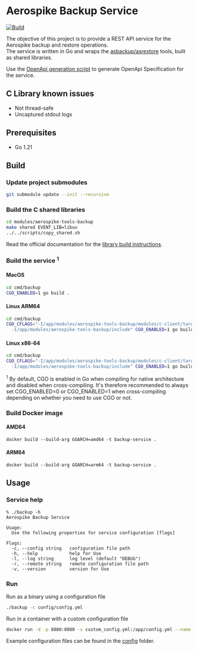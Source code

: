 # Aerospike Backup Service
[![Build](https://github.com/aerospike/aerospike-backup-service/actions/workflows/build.yml/badge.svg)](https://github.com/aerospike/aerospike-backup-service/actions/workflows/build.yml)

The objective of this project is to provide a REST API service for the Aerospike backup and restore operations.  
The service is written in Go and wraps the [asbackup/asrestore](https://github.com/aerospike/aerospike-tools-backup) 
tools, built as shared libraries.

Use the [OpenApi generation script](./scripts/generate_OpenApi.sh) to generate OpenApi Specification for the service.

## C Library known issues
* Not thread-safe
* Uncaptured stdout logs

## Prerequisites

* Go 1.21

## Build

### Update project submodules
```bash
git submodule update --init --recursive
```

### Build the C shared libraries
```bash
cd modules/aerospike-tools-backup
make shared EVENT_LIB=libuv
../../scripts/copy_shared.sh
```
Read the official documentation for the [library build instructions](https://github.com/aerospike/aerospike-tools-backup#build-examples).

### Build the service <sup>1</sup>

#### MacOS
```bash
cd cmd/backup
CGO_ENABLED=1 go build .
```

#### Linux ARM64
```bash
cd cmd/backup
CGO_CFLAGS="-I/app/modules/aerospike-tools-backup/modules/c-client/target/Linux-aarch64/include \
  -I/app/modules/aerospike-tools-backup/include" CGO_ENABLED=1 go build .
```

#### Linux x86-64
```bash
cd cmd/backup
CGO_CFLAGS="-I/app/modules/aerospike-tools-backup/modules/c-client/target/Linux-x86_64/include \
  -I/app/modules/aerospike-tools-backup/include" CGO_ENABLED=1 go build .
```

<sup>1</sup> By default, CGO is enabled in Go when compiling for native architecture and disabled when cross-compiling.
It's therefore recommended to always set CGO_ENABLED=0 or CGO_ENABLED=1 when cross-compiling depending on whether you need to use CGO or not.

### Build Docker image
#### AMD64
```
docker build --build-arg GOARCH=amd64 -t backup-service .
```

#### ARM64
```
docker build --build-arg GOARCH=arm64 -t backup-service .
```

## Usage

### Service help
```
% ./backup -h                  
Aerospike Backup Service

Usage:
  Use the following properties for service configuration [flags]

Flags:
  -c, --config string   configuration file path
  -h, --help            help for Use
  -l, --log string      log level (default "DEBUG")
  -r, --remote string   remote configuration file path
  -v, --version         version for Use
```

### Run
Run as a binary using a configuration file
```bash
./backup -c config/config.yml
```

Run in a container with a custom configuration file
```bash
docker run -d -p 8080:8080 -v custom_config.yml:/app/config.yml --name backup-service backup-service "-lINFO"
```

Example configuration files can be found in the [config](./cmd/backup/config/) folder.
